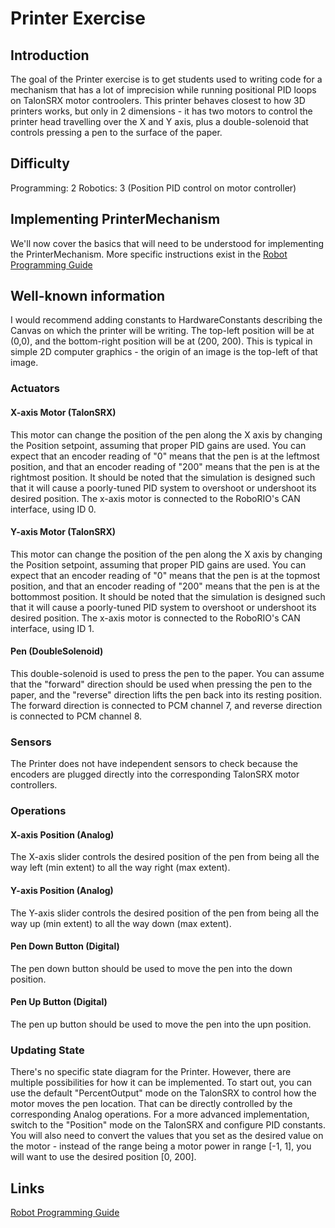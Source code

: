 # Printer Exercise

## Introduction
The goal of the Printer exercise is to get students used to writing code for a mechanism that has a lot of imprecision while running positional PID loops on TalonSRX motor controolers.  This printer behaves closest to how 3D printers works, but only in 2 dimensions - it has two motors to control the printer head travelling over the X and Y axis, plus a double-solenoid that controls pressing a pen to the surface of the paper.

## Difficulty
Programming: 2
Robotics: 3 (Position PID control on motor controller)

## Implementing PrinterMechanism
We'll now cover the basics that will need to be understood for implementing the PrinterMechanism.  More specific instructions exist in the [Robot Programming Guide](#/Robot%20Programming%20Guide.md)

## Well-known information
I would recommend adding constants to HardwareConstants describing the Canvas on which the printer will be writing.  The top-left position will be at (0,0), and the bottom-right position will be at (200, 200).  This is typical in simple 2D computer graphics - the origin of an image is the top-left of that image.

### Actuators
#### X-axis Motor (TalonSRX)
This motor can change the position of the pen along the X axis by changing the Position setpoint, assuming that proper PID gains are used.  You can expect that an encoder reading of "0" means that the pen is at the leftmost position, and that an encoder reading of "200" means that the pen is at the rightmost position.  It should be noted that the simulation is designed such that it will cause a poorly-tuned PID system to overshoot or undershoot its desired position.  The x-axis motor is connected to the RoboRIO's CAN interface, using ID 0.

#### Y-axis Motor (TalonSRX)
This motor can change the position of the pen along the X axis by changing the Position setpoint, assuming that proper PID gains are used.  You can expect that an encoder reading of "0" means that the pen is at the topmost position, and that an encoder reading of "200" means that the pen is at the bottommost position.  It should be noted that the simulation is designed such that it will cause a poorly-tuned PID system to overshoot or undershoot its desired position.  The x-axis motor is connected to the RoboRIO's CAN interface, using ID 1.

#### Pen (DoubleSolenoid)
This double-solenoid is used to press the pen to the paper.  You can assume that the "forward" direction should be used when pressing the pen to the paper, and the "reverse" direction lifts the pen back into its resting position.  The forward direction is connected to PCM channel 7, and reverse direction is connected to PCM channel 8.

### Sensors
The Printer does not have independent sensors to check because the encoders are plugged directly into the corresponding TalonSRX motor controllers.

### Operations
#### X-axis Position (Analog)
The X-axis slider controls the desired position of the pen from being all the way left (min extent) to all the way right (max extent).

#### Y-axis Position (Analog)
The Y-axis slider controls the desired position of the pen from being all the way up (min extent) to all the way down (max extent).

#### Pen Down Button (Digital)
The pen down button should be used to move the pen into the down position.

#### Pen Up Button (Digital)
The pen up button should be used to move the pen into the upn position.

### Updating State
There's no specific state diagram for the Printer.  However, there are multiple possibilities for how it can be implemented.  To start out, you can use the default "PercentOutput" mode on the TalonSRX to control how the motor moves the pen location.  That can be directly controlled by the corresponding Analog operations.  For a more advanced implementation, switch to the "Position" mode on the TalonSRX and configure PID constants.  You will also need to convert the values that you set as the desired value on the motor - instead of the range being a motor power in range \[-1, 1\], you will want to use the desired position \[0, 200\].

## Links
[Robot Programming Guide](/Robot%20Programming%20Guide.md)
